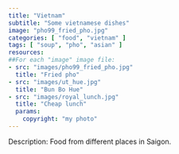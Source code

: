 ```yaml
---
title: "Vietnam"
subtitle: "Some vietnamese dishes"
image: "pho99_fried_pho.jpg"
categories: [ "food", "vietnam" ]
tags: [ "soup", "pho", "asian" ]
resources:
##For each "image" image file:
- src: "images/pho99_fried_pho.jpg"
  title: "Fried pho"
- src: "images/ut_hue.jpg"
  title: "Bun Bo Hue"
- src: "images/royal_lunch.jpg"
  title: "Cheap lunch"
  params:
    copyright: "my photo"
---
```


Description:
Food from different places in Saigon.
